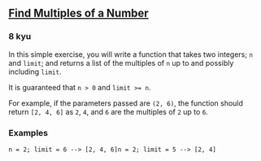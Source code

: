 <h2><a href=https://www.codewars.com/kata/58ca658cc0d6401f2700045f/train/python target="_blank">Find Multiples of a Number</a></h2><h3>8 kyu</h3><p>In this simple exercise, you will write a function that takes two integers; <code>n</code> and <code>limit</code>; and returns a list of the multiples of <code>n</code> up to and possibly including <code>limit</code>.</p><p>It is guaranteed that <code>n &gt; 0</code> and <code>limit &gt;= n</code>.</p><p>For example, if the parameters passed are <code>(2, 6)</code>, the function should return <code>[2, 4, 6]</code> as <code>2</code>, <code>4</code>, and <code>6</code> are the multiples of <code>2</code> up to <code>6</code>.</p><h3 id="examples">Examples</h3><pre><code class="language-javascript"><span class="cm-variable">n</span> <span class="cm-operator">=</span> <span class="cm-number">2</span>; <span class="cm-variable">limit</span> <span class="cm-operator">=</span> <span class="cm-number">6</span> <span class="cm-operator">--&gt;</span> [<span class="cm-number">2</span>, <span class="cm-number">4</span>, <span class="cm-number">6</span>]<span class="cm-variable">n</span> <span class="cm-operator">=</span> <span class="cm-number">2</span>; <span class="cm-variable">limit</span> <span class="cm-operator">=</span> <span class="cm-number">5</span> <span class="cm-operator">--&gt;</span> [<span class="cm-number">2</span>, <span class="cm-number">4</span>]</code></pre>